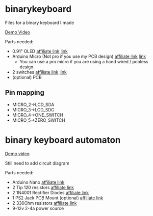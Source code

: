 # binarykeyboard
Files for a binary keyboard I made

[Demo Video](https://github.com/leobeosab/binarykeyboard/assets/1686221/ae937d49-652a-471c-8981-78fca5fed1fa)


Parts needed:
* 0.91" OLED [affiliate link](https://amzn.to/3Rx17YR)  [link](https://www.amazon.com/MakerFocus-Display-SSD1306-3-3V-5V-Arduino/dp/B079BN2J8V)
* Arduino Micro (Not pro if you use my PCB design) [affiliate link](https://amzn.to/488rFFg) [link](https://a.co/d/dR1MI6Z)
    * You can use a pro micro if you are using a hand wired / pcbless design
* 2 switches [affiliate link](https://amzn.to/3t6ESzQ) [link](https://a.co/d/cCmRpPG)
* (optional) PCB

## Pin mapping 
* MICRO_2->LCD_SDA
* MICRO_3->LCD_SDC
* MICRO_4->ONE_SWITCH
* MICRO_5->ZERO_SWITCH

# binary keyboard automaton

[Demo video](https://github.com/leobeosab/binarykeyboard/assets/1686221/16bbe418-9476-402e-8135-d99ddb7bdfa7)


Still need to add circuit diagram

Parts needed:
* Arduino Nano [affiliate link](https://a.co/d/dUNCg9a)
* 2 Tip 120 resistors [affiliate link](https://amzn.to/3Tf2qNF)
* 2 1N4001 Rectifier Diodes  [affiliate link](https://amzn.to/46POj4u)
* 1 PS2 Jack PCB Mount (optional) [affiliate link](https://amzn.to/46ISCyx)
* 2 330Ohm resistors [affiliate link](https://amzn.to/47DzW4p)
* 9-12v 2-4a power source
